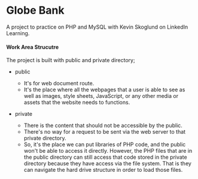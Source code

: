 # Globe Bank

A project to practice on PHP and MySQL with Kevin Skoglund on LinkedIn Learning.

#### Work Area Strucutre

The project is built with public and private directory;

- public

  - It's for web document route.
  - It's the place where all the webpages that a user is able to see as well as images, style sheets, JavaScript, or any other media or assets that the website needs to functions.

- private
  - There is the content that should not be accessible by the public.
  - There's no way for a request to be sent via the web server to that private directory.
  - So, it's the place we can put libraries of PHP code, and the public won't be able to access it directly. However, the PHP files that are in the public directory can still access that code stored in the private directory because they have access via the file system. That is they can navigate the hard drive structure in order to load those files.
